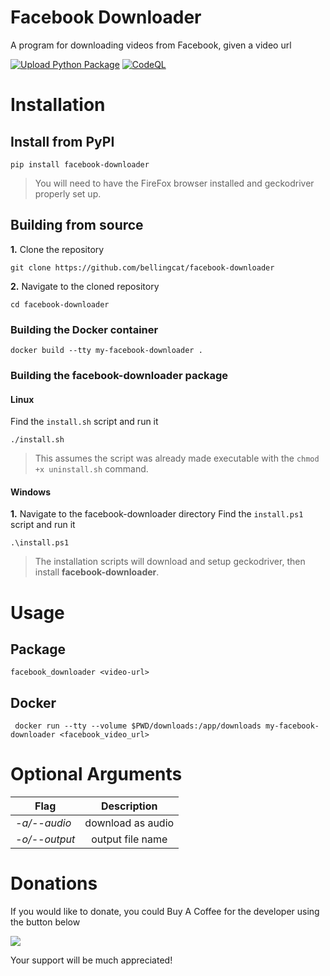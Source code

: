# Facebook Downloader
A program for downloading videos from Facebook, given a video url

[![Upload Python Package](https://github.com/rly0nheart/facebook-downloader/actions/workflows/python-publish.yml/badge.svg)](https://github.com/rly0nheart/facebook-downloader/actions/workflows/python-publish.yml)
[![CodeQL](https://github.com/rly0nheart/facebook-downloader/actions/workflows/codeql.yml/badge.svg)](https://github.com/rly0nheart/facebook-downloader/actions/workflows/codeql.yml)

# Installation
## Install from PyPI
```
pip install facebook-downloader
```
> You will need to have the FireFox browser installed and geckodriver properly set up.

## Building from source
**1.** Clone the repository
```
git clone https://github.com/bellingcat/facebook-downloader
```

**2.** Navigate to the cloned repository
```
cd facebook-downloader
```

### Building the Docker container
```
docker build --tty my-facebook-downloader .
```

### Building the facebook-downloader package
#### Linux
Find the `install.sh` script and run it
```
./install.sh
```
> This assumes the script was already made executable with the `chmod +x uninstall.sh` command.



#### Windows
**1.** Navigate to the facebook-downloader directory
Find the `install.ps1` script and run it
```
.\install.ps1
```
> The installation scripts will download and setup geckodriver, then install **facebook-downloader**.

# Usage
## Package
```
facebook_downloader <video-url>
```

## Docker
```
 docker run --tty --volume $PWD/downloads:/app/downloads my-facebook-downloader <facebook_video_url>
```


# Optional Arguments
| Flag | Description |
|---------|:-----------:|
| *-a/--audio* | download as audio |
| *-o/--output* | output file name |

# Donations
If you would like to donate, you could Buy A Coffee for the developer using the button below

<a href="https://www.buymeacoffee.com/_rly0nheart"><img src="https://img.buymeacoffee.com/button-api/?text=Buy me a coffee&emoji=&slug=_rly0nheart&button_colour=40DCA5&font_colour=ffffff&font_family=Comic&outline_colour=000000&coffee_colour=FFDD00" /></a>

Your support will be much appreciated!
